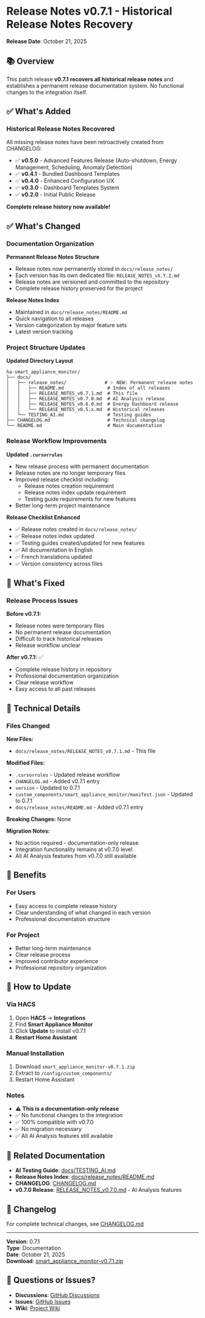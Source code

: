# Release Notes v0.7.1 - Historical Release Notes Recovery

**Release Date**: October 21, 2025

## 📚 Overview

This patch release **v0.7.1** **recovers all historical release notes** and establishes a permanent release documentation system. No functional changes to the integration itself.

## ✅ What's Added

### Historical Release Notes Recovered
All missing release notes have been retroactively created from CHANGELOG:
- ✅ **v0.5.0** - Advanced Features Release (Auto-shutdown, Energy Management, Scheduling, Anomaly Detection)
- ✅ **v0.4.1** - Bundled Dashboard Templates
- ✅ **v0.4.0** - Enhanced Configuration UX
- ✅ **v0.3.0** - Dashboard Templates System
- ✅ **v0.2.0** - Initial Public Release

**Complete release history now available!**

## ✅ What's Changed

### Documentation Organization

**Permanent Release Notes Structure**
- Release notes now permanently stored in `docs/release_notes/`
- Each version has its own dedicated file: `RELEASE_NOTES_vX.Y.Z.md`
- Release notes are versioned and committed to the repository
- Complete release history preserved for the project

**Release Notes Index**
- Maintained in `docs/release_notes/README.md`
- Quick navigation to all releases
- Version categorization by major feature sets
- Latest version tracking

### Project Structure Updates

**Updated Directory Layout**
```
ha-smart_appliance_monitor/
├── docs/
│   ├── release_notes/              # ✨ NEW: Permanent release notes
│   │   ├── README.md                # Index of all releases
│   │   ├── RELEASE_NOTES_v0.7.1.md  # This file
│   │   ├── RELEASE_NOTES_v0.7.0.md  # AI Analysis release
│   │   ├── RELEASE_NOTES_v0.6.0.md  # Energy Dashboard release
│   │   └── RELEASE_NOTES_v0.5.x.md  # Historical releases
│   └── TESTING_AI.md                # Testing guides
├── CHANGELOG.md                     # Technical changelog
└── README.md                        # Main documentation
```

### Release Workflow Improvements

**Updated `.cursorrules`**
- New release process with permanent documentation
- Release notes are no longer temporary files
- Improved release checklist including:
  - Release notes creation requirement
  - Release notes index update requirement
  - Testing guide requirements for new features
- Better long-term project maintenance

**Release Checklist Enhanced**
- ✅ Release notes created in `docs/release_notes/`
- ✅ Release notes index updated
- ✅ Testing guides created/updated for new features
- ✅ All documentation in English
- ✅ French translations updated
- ✅ Version consistency across files

## 🐛 What's Fixed

### Release Process Issues

**Before v0.7.1:**
- Release notes were temporary files
- No permanent release documentation
- Difficult to track historical releases
- Release workflow unclear

**After v0.7.1:** ✅
- Complete release history in repository
- Professional documentation organization
- Clear release workflow
- Easy access to all past releases

## 📝 Technical Details

### Files Changed

**New Files:**
- `docs/release_notes/RELEASE_NOTES_v0.7.1.md` - This file

**Modified Files:**
- `.cursorrules` - Updated release workflow
- `CHANGELOG.md` - Added v0.7.1 entry
- `version` - Updated to 0.7.1
- `custom_components/smart_appliance_monitor/manifest.json` - Updated to 0.7.1
- `docs/release_notes/README.md` - Added v0.7.1 entry

**Breaking Changes:** None

**Migration Notes:**
- No action required - documentation-only release
- Integration functionality remains at v0.7.0 level
- All AI Analysis features from v0.7.0 still available

## 🎯 Benefits

### For Users
- Easy access to complete release history
- Clear understanding of what changed in each version
- Professional documentation structure

### For Project
- Better long-term maintenance
- Clear release process
- Improved contributor experience
- Professional repository organization

## 🚀 How to Update

### Via HACS
1. Open **HACS** → **Integrations**
2. Find **Smart Appliance Monitor**
3. Click **Update** to install v0.7.1
4. **Restart Home Assistant**

### Manual Installation
1. Download `smart_appliance_monitor-v0.7.1.zip`
2. Extract to `/config/custom_components/`
3. Restart Home Assistant

### Notes
- ⚠️ **This is a documentation-only release**
- ✅ No functional changes to the integration
- ✅ 100% compatible with v0.7.0
- ✅ No migration necessary
- ✅ All AI Analysis features still available

## 📖 Related Documentation

- **AI Testing Guide**: [docs/TESTING_AI.md](../TESTING_AI.md)
- **Release Notes Index**: [docs/release_notes/README.md](README.md)
- **CHANGELOG**: [CHANGELOG.md](../../CHANGELOG.md)
- **v0.7.0 Release**: [RELEASE_NOTES_v0.7.0.md](RELEASE_NOTES_v0.7.0.md) - AI Analysis features

## 🔄 Changelog

For complete technical changes, see [CHANGELOG.md](../../CHANGELOG.md#071---2025-10-21)

---

**Version**: 0.7.1  
**Type**: Documentation  
**Date**: October 21, 2025  
**Download**: [smart_appliance_monitor-v0.7.1.zip](https://github.com/legaetan/ha-smart_appliance_monitor/releases/download/v0.7.1/smart_appliance_monitor-v0.7.1.zip)

## 💬 Questions or Issues?

- **Discussions**: [GitHub Discussions](https://github.com/legaetan/ha-smart_appliance_monitor/discussions)
- **Issues**: [GitHub Issues](https://github.com/legaetan/ha-smart_appliance_monitor/issues)
- **Wiki**: [Project Wiki](https://github.com/legaetan/ha-smart_appliance_monitor/wiki)

